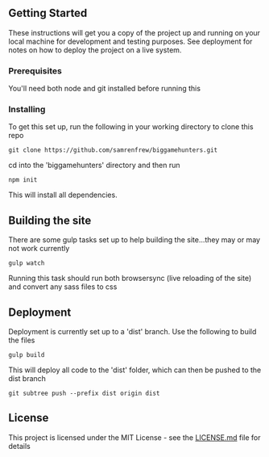 ## Getting Started

These instructions will get you a copy of the project up and running on your local machine for development and testing purposes. See deployment for notes on how to deploy the project on a live system.

### Prerequisites

You'll need both node and git installed before running this

### Installing

To get this set up, run the following in your working directory to clone this repo

```
git clone https://github.com/samrenfrew/biggamehunters.git
```

cd into the 'biggamehunters' directory and then run

```
npm init
```

This will install all dependencies.

## Building the site

There are some gulp tasks set up to help building the site...they may or may not work currently

```
gulp watch
```

Running this task should run both browsersync (live reloading of the site) and convert any sass files to css

## Deployment

Deployment is currently set up to a 'dist' branch. Use the following to build the files

```
gulp build
```

This will deploy all code to the 'dist' folder, which can then be pushed to the dist branch

```
git subtree push --prefix dist origin dist
```

## License

This project is licensed under the MIT License - see the [LICENSE.md](LICENSE.md) file for details
